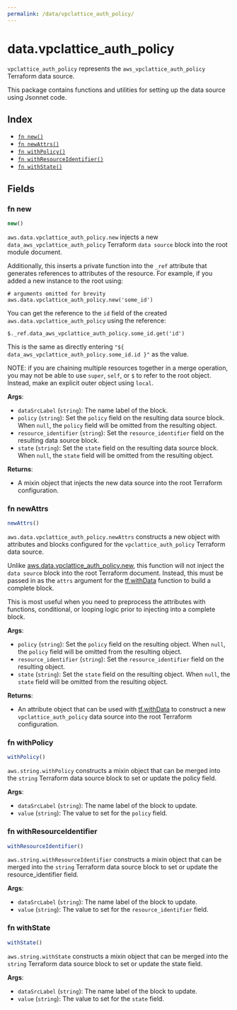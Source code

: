```yaml
---
permalink: /data/vpclattice_auth_policy/
---
```


# data.vpclattice_auth_policy

`vpclattice_auth_policy` represents the `aws_vpclattice_auth_policy` Terraform data source.



This package contains functions and utilities for setting up the data source using Jsonnet code.


## Index

* [`fn new()`](#fn-new)
* [`fn newAttrs()`](#fn-newattrs)
* [`fn withPolicy()`](#fn-withpolicy)
* [`fn withResourceIdentifier()`](#fn-withresourceidentifier)
* [`fn withState()`](#fn-withstate)

## Fields

### fn new

```ts
new()
```


`aws.data.vpclattice_auth_policy.new` injects a new `data_aws_vpclattice_auth_policy` Terraform `data source`
block into the root module document.

Additionally, this inserts a private function into the `_ref` attribute that generates references to attributes of the
resource. For example, if you added a new instance to the root using:

    # arguments omitted for brevity
    aws.data.vpclattice_auth_policy.new('some_id')

You can get the reference to the `id` field of the created `aws.data.vpclattice_auth_policy` using the reference:

    $._ref.data_aws_vpclattice_auth_policy.some_id.get('id')

This is the same as directly entering `"${ data_aws_vpclattice_auth_policy.some_id.id }"` as the value.

NOTE: if you are chaining multiple resources together in a merge operation, you may not be able to use `super`, `self`,
or `$` to refer to the root object. Instead, make an explicit outer object using `local`.

**Args**:
  - `dataSrcLabel` (`string`): The name label of the block.
  - `policy` (`string`): Set the `policy` field on the resulting data source block. When `null`, the `policy` field will be omitted from the resulting object.
  - `resource_identifier` (`string`): Set the `resource_identifier` field on the resulting data source block.
  - `state` (`string`): Set the `state` field on the resulting data source block. When `null`, the `state` field will be omitted from the resulting object.

**Returns**:
- A mixin object that injects the new data source into the root Terraform configuration.


### fn newAttrs

```ts
newAttrs()
```


`aws.data.vpclattice_auth_policy.newAttrs` constructs a new object with attributes and blocks configured for the `vpclattice_auth_policy`
Terraform data source.

Unlike [aws.data.vpclattice_auth_policy.new](#fn-new), this function will not inject the `data source`
block into the root Terraform document. Instead, this must be passed in as the `attrs` argument for the
[tf.withData](https://github.com/tf-libsonnet/core/tree/main/docs#fn-withdata) function to build a complete block.

This is most useful when you need to preprocess the attributes with functions, conditional, or looping logic prior to
injecting into a complete block.

**Args**:
  - `policy` (`string`): Set the `policy` field on the resulting object. When `null`, the `policy` field will be omitted from the resulting object.
  - `resource_identifier` (`string`): Set the `resource_identifier` field on the resulting object.
  - `state` (`string`): Set the `state` field on the resulting object. When `null`, the `state` field will be omitted from the resulting object.

**Returns**:
  - An attribute object that can be used with [tf.withData](https://github.com/tf-libsonnet/core/tree/main/docs#fn-withdata) to construct a new `vpclattice_auth_policy` data source into the root Terraform configuration.


### fn withPolicy

```ts
withPolicy()
```

`aws.string.withPolicy` constructs a mixin object that can be merged into the `string`
Terraform data source block to set or update the policy field.



**Args**:
  - `dataSrcLabel` (`string`): The name label of the block to update.
  - `value` (`string`): The value to set for the `policy` field.


### fn withResourceIdentifier

```ts
withResourceIdentifier()
```

`aws.string.withResourceIdentifier` constructs a mixin object that can be merged into the `string`
Terraform data source block to set or update the resource_identifier field.



**Args**:
  - `dataSrcLabel` (`string`): The name label of the block to update.
  - `value` (`string`): The value to set for the `resource_identifier` field.


### fn withState

```ts
withState()
```

`aws.string.withState` constructs a mixin object that can be merged into the `string`
Terraform data source block to set or update the state field.



**Args**:
  - `dataSrcLabel` (`string`): The name label of the block to update.
  - `value` (`string`): The value to set for the `state` field.
